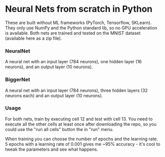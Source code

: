 # Neural Nets from scratch in Python 

These are built without ML frameworks (PyTorch, Tensorflow, SKLearn).
They only use NumPy and the Python standard lib, so no GPU acceleration is available.
Both nets are trained and tested on the MNIST dataset (available here as a zip file).

### NeuralNet
A neural net with an input layer (784 neurons), one hidden layer (16 neurons), and an output layer (10 neurons).

### BiggerNet
A neural net with an input layer (784 neurons), three hidden layers (32 neurons each) and an output layer (10 neurons).

### Usage
For both nets, train by executing cell 12 and test with cell 13. You need to execute all the other cells at least once after downloading the repo, so you could use the "run all cells" button the in "run" menu. 

When training you can choose the number of epochs and the learning rate. 5 epochs with a learning rate of 0.001 gives me ~95% accuracy - it's cool to tweak the parameters and see what happens.
